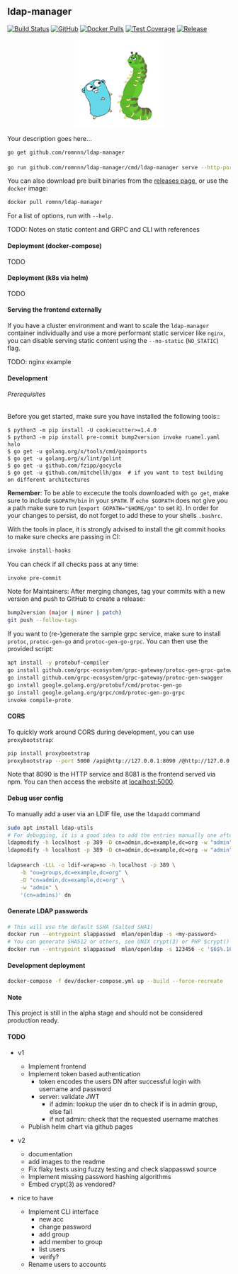 ## ldap-manager

[![Build Status](https://travis-ci.com/romnnn/ldap-manager.svg?branch=master)](https://travis-ci.com/romnnn/ldap-manager)
[![GitHub](https://img.shields.io/github/license/romnnn/ldap-manager)](https://github.com/romnnn/ldap-manager)
 [![Docker Pulls](https://img.shields.io/docker/pulls/romnn/ldap-manager)](https://hub.docker.com/r/romnn/ldap-manager) [![Test Coverage](https://codecov.io/gh/romnnn/ldap-manager/branch/master/graph/badge.svg)](https://codecov.io/gh/romnnn/ldap-manager)
[![Release](https://img.shields.io/github/release/romnnn/ldap-manager)](https://github.com/romnnn/ldap-manager/releases/latest)

<p align="center">
  <img width="200" src="public/icon/icon_lg.jpg">
</p>

Your description goes here...


```bash
go get github.com/romnnn/ldap-manager

go run github.com/romnnn/ldap-manager/cmd/ldap-manager serve --http-port 8090 --grpc-port 9090
```

You can also download pre built binaries from the [releases page](https://github.com/romnnn/ldap-manager/releases), or use the `docker` image:

```bash
docker pull romnn/ldap-manager
```

For a list of options, run with `--help`.

TODO: Notes on static content and GRPC and CLI with references

#### Deployment (docker-compose)

TODO

#### Deployment (k8s via helm)

TODO

#### Serving the frontend externally

If you have a cluster environment and want to scale the `ldap-manager` container individually and use a more performant static servicer like `nginx`, you can disable serving static content using the `--no-static` (`NO_STATIC`) flag.

TODO: nginx example

#### Development

######  Prerequisites

Before you get started, make sure you have installed the following tools::

    $ python3 -m pip install -U cookiecutter>=1.4.0
    $ python3 -m pip install pre-commit bump2version invoke ruamel.yaml halo
    $ go get -u golang.org/x/tools/cmd/goimports
    $ go get -u golang.org/x/lint/golint
    $ go get -u github.com/fzipp/gocyclo
    $ go get -u github.com/mitchellh/gox  # if you want to test building on different architectures

**Remember**: To be able to excecute the tools downloaded with `go get`, 
make sure to include `$GOPATH/bin` in your `$PATH`.
If `echo $GOPATH` does not give you a path make sure to run
(`export GOPATH="$HOME/go"` to set it). In order for your changes to persist, 
do not forget to add these to your shells `.bashrc`.

With the tools in place, it is strongly advised to install the git commit hooks to make sure checks are passing in CI:
```bash
invoke install-hooks
```

You can check if all checks pass at any time:
```bash
invoke pre-commit
```

Note for Maintainers: After merging changes, tag your commits with a new version and push to GitHub to create a release:
```bash
bump2version (major | minor | patch)
git push --follow-tags
```

If you want to (re-)generate the sample grpc service, make sure to install `protoc`, `protoc-gen-go` and `protoc-gen-go-grpc`.
You can then use the provided script:
```bash
apt install -y protobuf-compiler
go install github.com/grpc-ecosystem/grpc-gateway/protoc-gen-grpc-gateway
go install github.com/grpc-ecosystem/grpc-gateway/protoc-gen-swagger
go install google.golang.org/protobuf/cmd/protoc-gen-go
go install google.golang.org/grpc/cmd/protoc-gen-go-grpc
invoke compile-proto
```

#### CORS

To quickly work around CORS during development, you can use `proxybootstrap`:
```bash
pip install proxybootstrap
proxybootstrap --port 5000 /api@http://127.0.0.1:8090 /@http://127.0.0.1:8081
```

Note that 8090 is the HTTP service and 8081 is the frontend served via npm.
You can then access the website at [localhost:5000](http://localhost:5000).


#### Debug user config

To manually add a user via an LDIF file, use the `ldapadd` command
```bash
sudo apt install ldap-utils
# For debugging, it is a good idea to add the entries manually one after the other
ldapmodify -h localhost -p 389 -D cn=admin,dc=example,dc=org -w "admin" -f dev/pre-configured-users/1_add_ous.ldif
ldapmodify -h localhost -p 389 -D cn=admin,dc=example,dc=org -w "admin" -f dev/pre-configured-users/2_add_admin_group.ldif

ldapsearch -LLL -o ldif-wrap=no -h localhost -p 389 \
    -b "ou=groups,dc=example,dc=org" \
    -D "cn=admin,dc=example,dc=org" \
    -w "admin" \
    '(cn=admins)' dn
```

#### Generate LDAP passwords

```bash
# This will use the default SSHA (Salted SHA1)
docker run --entrypoint slappasswd  mlan/openldap -s <my-password>
# You can generate SHA512 or others, see UNIX crypt(3) or PHP $crypt() for reference
docker run --entrypoint slappasswd  mlan/openldap -s 123456 -c '$6$%.16s'
```

#### Development deployment

```bash
docker-compose -f dev/docker-compose.yml up --build --force-recreate
```

#### Note

This project is still in the alpha stage and should not be considered production ready.

#### TODO

- v1
    - Implement frontend
    - Implement token based authentication
        - token encodes the users DN after successful login with username and password
        - server: validate JWT
            - if admin: lookup the user dn to check if is in admin group, else fail
            - if not admin: check that the requested username matches
    - Publish helm chart via github pages

- v2
    - documentation
    - add images to the readme
    - Fix flaky tests using fuzzy testing and check slappasswd source
    - Implement missing password hashing algorithms
    - Embed crypt(3) as vendored?

- nice to have
    - Implement CLI interface
        - new acc
        - change password
        - add group
        - add member to group
        - list users
        - verify?
    - Rename users to accounts